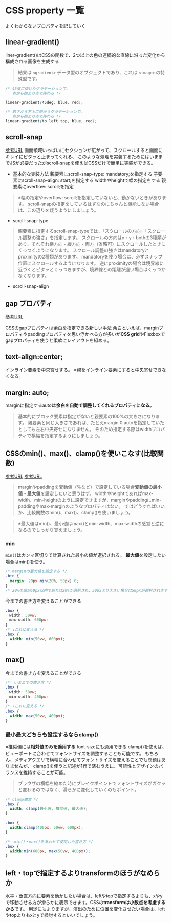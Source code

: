 # CSS property 一覧

よくわからないプロパティを記していく

## linear-gradient()

liner-gradient()はCSSの関数で、2つ以上の色の連続的な直線に沿った変化から構成される画像を生成する
>結果は `<gradient>` データ型のオブジェクトであり、これは `<image>` の特殊型です。

```css
/* 45度に傾いたグラデーションで、
   青から始まり赤で終わる */

linear-gradient(45deg, blue, red);

/* 右下から左上に向かうグラデーションで、
   青から始まり赤で終わる */
linear-gradient(to left top, blue, red);
```

## scroll-snap

[参考URL](https://webrandum.net/css-scroll-snap/)
画面領域いっぱいにセクションが広がって、スクロールすると画面にキレイにピタッと止まってくれる、
このような処理を実装するためにはいままでJSが必要だったがscroll-snapを使えばCSSだけで簡単に実装ができる。

- 基本的な実装方法
親要素にscroll-snap-type: mandatory;を指定する
子要素にscroll-snap-align: start;を指定する
widthやheightで幅の指定をする
親要素にoverflow: scroll;を指定
>※幅の指定やoverflow: scroll;を指定していないと、動かないときがあります。
>scroll-snapの指定をしているはずなのにちゃんと機能しない場合は、この辺りを疑うようにしましょう。

- scroll-snap-type

>親要素に指定するscroll-snap-typeでは、「スクロールの方向」「スクロール調整の強さ」を指定します。
>スクロールの方向はx・y・bothの3種類があり、それぞれ横方向・縦方向・両方（省略可）にスクロールしたときにくっつくようになります。
>スクロール調整の強さはmandatoryとproximityの2種類があります。
>mandatoryを使う場合は、必ずスナップ位置にスクロールするようになります。
>逆にproximityの場合は境界線に近づくとピタッとくっつきますが、境界線との距離が遠い場合はくっつかなくなります。

- scroll-snap-align

## gap プロパティ

[参考URL](https://ics.media/entry/210628/)

CSSのgapプロパティは余白を指定できる新しい手法
余白といえば、marginプロパティやpaddingプロパティを思い浮かべる方が多いが**CSS grid**やFlexboxでgapプロパティを使うと柔軟にレイアウトを組める。

## text-align:center;

インライン要素を中央寄せする。
※親をインライン要素にすると中央寄せできなくなる。

## margin: auto;

marginに指定するautoは**余白を自動で調整してくれるプロパティになる。**
>基本的にブロック要素は指定がないと親要素の100%の大きさになります。
>親要素と同じ大きさであれば、たとえmargin 0 autoを指定していたとしても左右中央寄せになりません。
>そのため指定する際はwidthプロパティで横幅を指定するようにしましょう。

## CSSのmin()、max()、clamp()を使いこなす(比較関数)
[参考URL](https://www.greenwich.co.jp/blog-archives/p/22906)
[参考URL](https://pengi-n.co.jp/blog/min-max-clamp/)

>marginやpaddingを変動値（%など）で設定している場合**変動値の最小値・最大値**を設定したいと思うはず。
>widthやheightであればmax-width、min-heightのように設定できますが、marginやpaddingにmin-paddingやmax-marginのようなプロパティはない。
>ではどうすればいいか、比較関数のmin()、max()、clamp()を使いましょう。

>※最大値はmin()、最小値はmax()とmin-width、max-widthの感覚と逆になるのでしっかり覚えましょう。

### min

`min()`はカンマ区切りで計算された最小の値が選択される。
**最大値**を設定したい場合はmin()を使う。

```css
/* marginの最大値を設定する */
.btn {
  margin: 20px min(20%, 50px) 0;
}
/* 20%の値が50px以内であれば20%が選択され、50pxより大きい場合は50pxが選択されます。 */
```

今までの書き方を変えることができる
```css
.box {
　width: 50vw;
　max-width: 600px;
}
/* ↓これに変える */
.box {
  width: min(50vw, 600px);
}
```

## max()

今までの書き方を変えることができる
```css
/*　いままでの書き方 */
.box {
　width: 50vw;
　min-width: 400px;
}
/* ↓これに変える */
.box {
  width: max(50vw, 400px); 
}
```

### 最小最大どちらも設定するならclamp()

※推奨値には**相対値のみを適用する**
font-sizeにも適用できる
clamp()を使えば、ビューポートに合わせてフォントサイズを調整することも可能です。
もちろん、メディアクエリで横幅に合わせてフォントサイズを変えることでも問題はありませんが、
clamp()を使うと記述が1行で済むうえに、可読性とデザインのバランスを維持することが可能。
>ブラウザの横幅を縮めた時にブレイクポイントでフォントサイズがガクッと変わるのではなく、滑らかに変化していくのもポイント。

```css
/* clamp構文 */
.box {
  width: clamp(最小値, 推奨値, 最大値);
}

.box {
  width:clamp(400px, 50vw, 600px);
}

/*　min()・max()をあわせて使用した書き方 */
.box {
  width:min(600px, max(50vw, 400px));
}
```

## left・topで指定するよりtransformのほうがなめらか

水平・垂直方向に要素を動かしたい場合は、leftやtopで指定するよりも、xやyで移動させる方が滑らかに表示できます。CSSの**transformは小数点を考慮するから**です。
用途にもよりますが、演出のために位置を変化させたい場合は、leftやtopよりもxとyで検討するといいでしょう。
